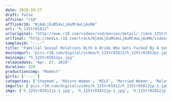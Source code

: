 ```yaml
---
date: 2018-10-27
draft: false
affsite: "r18"
afflinkr18: "NjA4LjEuMS4xLjAuMC4wLjAuMA"
url: "h_125tr01812"
urloriginal: "http://www.r18.com/videos/vod/movies/detail/-/id=h_125tr01812"
urlfinal: "http://media.r18.com/track/NjA4LjEuMS4xLjAuMC4wLjAuMA/videos/vod/movies/detail/-/id=h_125tr01812"
samplevid: "----"
title: "Familial Sexual Relations With A Bride Who Gets Fucked By A Son And Grandfather Downtown Incest 5.5 Hours Giving Mom A Creampie And Cumming On Her Nipple 6 Downtown Families Are Having 5 And A Half Hours Of Incest Family Sex!"
mainimgurl: "pics.r18.com/digital/video/h_125tr01812/h_125tr01812ps.jpg"
mainimgs: "h_125tr01812ps.jpg"
releasedate: "Apr. 27, 2018"
duration: 328
productioncomp: "Modest"
girls: ['----']
categories: ['Stepmom', 'Mature Woman', 'MILF', 'Married Woman', 'Relatives', 'Documentary', 'Cheating Wife', 'Over 4 Hours']
imgurls: ['pics.r18.com/digital/video/h_125tr01812/h_125tr01812jp-1.jpg', 'pics.r18.com/digital/video/h_125tr01812/h_125tr01812jp-2.jpg', 'pics.r18.com/digital/video/h_125tr01812/h_125tr01812jp-3.jpg', 'pics.r18.com/digital/video/h_125tr01812/h_125tr01812jp-4.jpg', 'pics.r18.com/digital/video/h_125tr01812/h_125tr01812jp-5.jpg', 'pics.r18.com/digital/video/h_125tr01812/h_125tr01812jp-6.jpg', 'pics.r18.com/digital/video/h_125tr01812/h_125tr01812jp-7.jpg', 'pics.r18.com/digital/video/h_125tr01812/h_125tr01812jp-8.jpg', 'pics.r18.com/digital/video/h_125tr01812/h_125tr01812jp-9.jpg', 'pics.r18.com/digital/video/h_125tr01812/h_125tr01812jp-10.jpg', 'pics.r18.com/digital/video/h_125tr01812/h_125tr01812jp-11.jpg', 'pics.r18.com/digital/video/h_125tr01812/h_125tr01812jp-12.jpg', 'pics.r18.com/digital/video/h_125tr01812/h_125tr01812jp-13.jpg', 'pics.r18.com/digital/video/h_125tr01812/h_125tr01812jp-14.jpg', 'pics.r18.com/digital/video/h_125tr01812/h_125tr01812jp-15.jpg', 'pics.r18.com/digital/video/h_125tr01812/h_125tr01812jp-16.jpg', 'pics.r18.com/digital/video/h_125tr01812/h_125tr01812jp-17.jpg', 'pics.r18.com/digital/video/h_125tr01812/h_125tr01812jp-18.jpg', 'pics.r18.com/digital/video/h_125tr01812/h_125tr01812jp-19.jpg', 'pics.r18.com/digital/video/h_125tr01812/h_125tr01812jp-20.jpg']
imgs: ['h_125tr01812jp-1.jpg', 'h_125tr01812jp-2.jpg', 'h_125tr01812jp-3.jpg', 'h_125tr01812jp-4.jpg', 'h_125tr01812jp-5.jpg', 'h_125tr01812jp-6.jpg', 'h_125tr01812jp-7.jpg', 'h_125tr01812jp-8.jpg', 'h_125tr01812jp-9.jpg', 'h_125tr01812jp-10.jpg', 'h_125tr01812jp-11.jpg', 'h_125tr01812jp-12.jpg', 'h_125tr01812jp-13.jpg', 'h_125tr01812jp-14.jpg', 'h_125tr01812jp-15.jpg', 'h_125tr01812jp-16.jpg', 'h_125tr01812jp-17.jpg', 'h_125tr01812jp-18.jpg', 'h_125tr01812jp-19.jpg', 'h_125tr01812jp-20.jpg']
---
```

